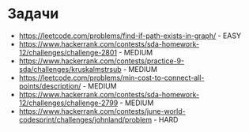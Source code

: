 # Задачи

- https://leetcode.com/problems/find-if-path-exists-in-graph/ - EASY
- https://www.hackerrank.com/contests/sda-homework-12/challenges/challenge-2801 - MEDIUM
- https://www.hackerrank.com/contests/practice-9-sda/challenges/kruskalmstrsub - MEDIUM
- https://leetcode.com/problems/min-cost-to-connect-all-points/description/ - MEDIUM
- https://www.hackerrank.com/contests/sda-homework-12/challenges/challenge-2799 - MEDIUM
- https://www.hackerrank.com/contests/june-world-codesprint/challenges/johnland/problem - HARD
